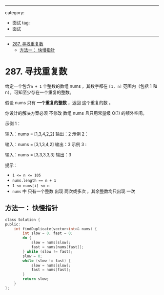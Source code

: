 
---
category: 
- 面试
tag:
- 面试
---

- [287. 寻找重复数](#287-寻找重复数)
  - [方法一： 快慢指针](#方法一-快慢指针)

# 287. 寻找重复数

给定一个包含```n + 1``` 个整数的数组 nums ，其数字都在 ```[1, n]``` 范围内（包括 1 和 n），可知至少存在一个重复的整数。

假设 nums 只有 **一个重复的整数** ，返回 这个重复的数 。

你设计的解决方案必须 不修改 数组 nums 且只用常量级 O(1) 的额外空间。

示例 1：

输入：nums = [1,3,4,2,2]
输出：2
示例 2：

输入：nums = [3,1,3,4,2]
输出：3
示例 3 :

输入：nums = [3,3,3,3,3]
输出：3
 

提示：

- ```1 <= n <= 105```
- ```nums.length == n + 1```
- ```1 <= nums[i] <= n```
- ```nums``` 中 只有一个整数 出现 两次或多次 ，其余整数均只出现 一次


## 方法一： 快慢指针

```c
class Solution {
public:
    int findDuplicate(vector<int>& nums) {
        int slow = 0, fast = 0;
        do {
            slow = nums[slow];
            fast = nums[nums[fast]];
        } while (slow != fast);
        slow = 0;
        while (slow != fast) {
            slow = nums[slow];
            fast = nums[fast];
        }
        return slow;
    }
};
```
